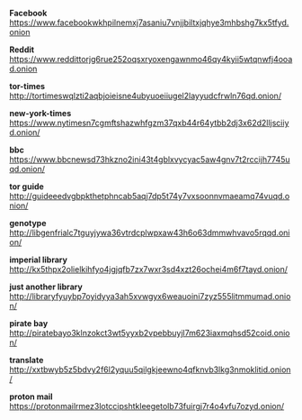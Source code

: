 **Facebook**
https://www.facebookwkhpilnemxj7asaniu7vnjjbiltxjqhye3mhbshg7kx5tfyd.onion

**Reddit**
https://www.reddittorjg6rue252oqsxryoxengawnmo46qy4kyii5wtqnwfj4ooad.onion

**tor-times**
http://tortimeswqlzti2aqbjoieisne4ubyuoeiiugel2layyudcfrwln76qd.onion/

**new-york-times**
https://www.nytimesn7cgmftshazwhfgzm37qxb44r64ytbb2dj3x62d2lljsciiyd.onion/

**bbc**
https://www.bbcnewsd73hkzno2ini43t4gblxvycyac5aw4gnv7t2rccijh7745uqd.onion/

**tor guide**
http://guideeedvgbpkthetphncab5aqj7dp5t74y7vxsoonnvmaeamq74vuqd.onion/

**genotype**
http://libgenfrialc7tguyjywa36vtrdcplwpxaw43h6o63dmmwhvavo5rqqd.onion/

**imperial library**
http://kx5thpx2olielkihfyo4jgjqfb7zx7wxr3sd4xzt26ochei4m6f7tayd.onion/

**just another library**
http://libraryfyuybp7oyidyya3ah5xvwgyx6weauoini7zyz555litmmumad.onion/

**pirate bay**
http://piratebayo3klnzokct3wt5yyxb2vpebbuyjl7m623iaxmqhsd52coid.onion/

**translate**
http://xxtbwyb5z5bdvy2f6l2yquu5qilgkjeewno4qfknvb3lkg3nmoklitid.onion/

**proton mail**
https://protonmailrmez3lotccipshtkleegetolb73fuirgj7r4o4vfu7ozyd.onion/